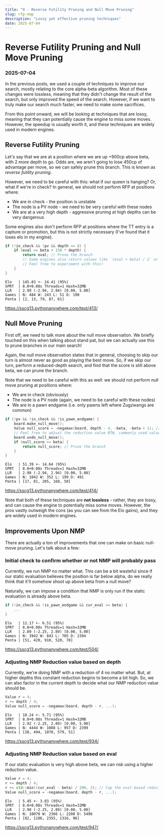 ```yaml
---
title: "9 - Reverse Futility Pruning and Null Move Pruning"
slug: rfp-nmp
description: "Lossy yet effective pruning techniques"
date: 2025-07-04
---
```


# Reverse Futility Pruning and Null Move Pruning
### 2025-07-04

In the previous posts, we used a couple of techniques to improve our search, mostly relating to the core alpha-beta algorithm. Most of these changes were lossless, meaning that they didn't change the result of the search, but only improved the speed of the search. However, if we want to truly make our search much faster, we need to make some sacrifices.

From this point onward, we will be looking at techniques that are lossy, meaning that they can potentially cause the engine to miss some moves. However, the speedup is usually worth it, and these techniques are widely used in modern engines.

## Reverse Futility Pruning

Let's say that we are at a position where we are up +900cp above beta, with 2 more depth to go. Odds are, we aren't going to lose 450cp of advantage per move, so we can safely prune this branch. This is known as *reverse futility pruning*.

However, we need to be careful with this: what if our queen is hanging? Or, what if we're in check? In general, we should not perform RFP at positions where:
- We are in check - the position is unstable
- The node is a PV node - we need to be very careful with these nodes
- We are at a very high depth - aggressive pruning at high depths can be very dangerous

Some engines also don't perform RFP at positions where the TT entry is a capture or promotion, but this is not strictly necessary (I've found that it loses elo in my engine).

```cpp
if (!in_check && !pv && depth <= 8) {
	if (eval >= beta + 150 * depth) {
		return eval; // Prune the branch
		// Some engines also return values like `(eval + beta) / 2` or so on
		// Feel free to experiment with this!
	}
}
```

```
Elo   | 145.83 +- 24.41 (95%)
SPRT  | 8.0+0.08s Threads=1 Hash=32MB
LLR   | 2.99 (-2.94, 2.94) [0.00, 5.00]
Games | N: 484 W: 243 L: 51 D: 190
Penta | [2, 13, 79, 87, 61]
```
https://sscg13.pythonanywhere.com/test/413/

## Null Move Pruning

First off, we need to talk more about the null move observation. We briefly touched on this when talking about stand pat, but we can actually use this to prune branches in our main search!

Again, the null move observation states that in general, choosing to skip our turn is almost never as good as playing the best move. So, if we skip our turn, perform a reduced-depth search, and find that the score is still above beta, we can prune the branch.

Note that we need to be careful with this as well: we should not perform null move pruning at positions where:
- We are in check (obviously)
- The node is a PV node (again, we need to be careful with these nodes)
- We are in a pawn endgame (i.e. only pawns left where Zugzwangs are common)

```cpp
if (!pv && !in_check && !is_pawn_endgame) {
	board.make_null_move();
	Value null_score = -negamax(board, depth - 4, -beta, -beta + 1); // Note that we do a zero-window search because we only want to prove that the score is above beta
	// Feel free to adjust the reduction value BTW, commonly used values include 3 and 4.
	board.undo_null_move();
	if (null_score >= beta) {
		return null_score; // Prune the branch
	}
}
```

```
Elo   | 51.39 +- 14.64 (95%)
SPRT  | 8.0+0.08s Threads=1 Hash=32MB
LLR   | 2.98 (-2.94, 2.94) [0.00, 5.00]
Games | N: 1042 W: 352 L: 199 D: 491
Penta | [17, 81, 205, 168, 50]
```
https://sscg13.pythonanywhere.com/test/414/

Note that both of these techniques are **not lossless** - rather, they are lossy, and can cause the engine to potentially miss some moves. However, the pros vastly outweigh the cons (as you can see from the Elo gains), and they are widely used in modern engines.

## Improvements Upon NMP

There are actually a ton of improvements that one can make on basic null-move pruning. Let's talk about a few:

### Initial check to confirm whether or not NMP will probably pass

Currently, we run NMP no matter what. This can be a bit wasteful since if our static evaluation believes the position is far below alpha, do we really think that it'll somehow shoot up above beta from a null move?

Naturally, we can impose a condition that NMP is only run if the static evaluation is already above beta.

```cpp
if (!in_check && !is_pawn_endgame && cur_eval >= beta) {
	...
}
```

```
Elo   | 12.17 +- 6.51 (95%)
SPRT  | 8.0+0.08s Threads=1 Hash=32MB
LLR   | 2.89 (-2.25, 2.89) [0.00, 5.00]
Games | N: 3942 W: 843 L: 705 D: 2394
Penta | [51, 420, 910, 520, 70]
```
https://sscg13.pythonanywhere.com/test/504/

### Adjusting NMP Reduction value based on depth

Currently, we're doing NMP with a reduction of 4 no matter what. But, at higher depths this constant reduction begins to become a bit high. So, we can also factor in the current depth to decide what our NMP reduction value should be.

```cpp
Value r = 4;
r += depth / 4;
Value null_score = -negamax(board, depth - r, ...);
```

```
Elo   | 10.24 +- 5.71 (95%)
SPRT  | 8.0+0.08s Threads=1 Hash=32MB
LLR   | 2.92 (-2.25, 2.89) [0.00, 5.00]
Games | N: 4444 W: 1088 L: 957 D: 2399
Penta | [28, 494, 1070, 579, 51]
```
https://sscg13.pythonanywhere.com/test/934/

### Adjusting NMP Reduction value based on eval

If our static evaluation is very high above beta, we can risk using a higher reduction value.

```cpp
Value r = 4;
r += depth / 4;
r += std::min((cur_eval - beta) / 200, 3); // Cap the eval-based reduction to 3
Value null_score = -negamax(board, depth - r, ...);
```

```
Elo   | 5.45 +- 3.83 (95%)
SPRT  | 8.0+0.08s Threads=1 Hash=32MB
LLR   | 2.98 (-2.25, 2.89) [0.00, 5.00]
Games | N: 10070 W: 2366 L: 2208 D: 5496
Penta | [82, 1186, 2355, 1316, 96]
```
https://sscg13.pythonanywhere.com/test/947/
